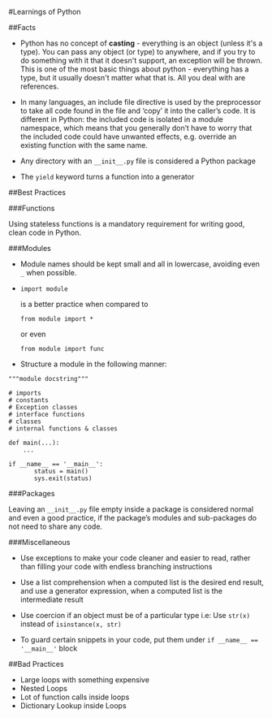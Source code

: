 #Learnings of Python

##Facts
* Python has no concept of **casting** - everything is an object (unless it's a type). You can pass any object (or type) to anywhere, and if you try to do something with it that it doesn't support, an exception will be thrown. This is one of the most basic things about python - everything has a type, but it usually doesn't matter what that is. All you deal with are references.

* In many languages, an include file directive is used by the preprocessor to take all code found in the file and ‘copy’ it into the caller’s code. It is different in Python: the included code is isolated in a module namespace, which means that you generally don’t have to worry that the included code could have unwanted effects, e.g. override an existing function with the same name.

* Any directory with an `__init__.py` file is considered a Python package

* The `yield` keyword turns a function into a generator


##Best Practices

###Functions

Using stateless functions is a mandatory requirement for writing good, clean code in Python.

###Modules

* Module names should be kept small and all in lowercase, avoiding even `_` when possible.

*	<pre><code>import module</code></pre> is a better practice when compared to <pre><code>from module import *</code></pre> or even <pre><code>from module import func</code></pre>

* Structure a module in the following manner:
```
"""module docstring"""

# imports
# constants
# Exception classes
# interface functions
# classes
# internal functions & classes

def main(...):
    ...

if __name__ == '__main__':
	   status = main()
	   sys.exit(status)
```

###Packages

Leaving an `__init__.py` file empty inside a package is considered normal and even a good practice, if the package’s modules and sub-packages do not need to share any code.

###Miscellaneous

* Use exceptions to make your code cleaner and easier to read, rather than filling your code with endless branching instructions

* Use a list comprehension when a computed list is the desired end result, and use a generator expression, when a computed list is the intermediate result

* Use coercion if an object must be of a particular type i.e:
Use `str(x)` instead of `isinstance(x, str)`

* To guard certain snippets in your code, put them under 
`if __name__ == '__main__'` block

##Bad Practices

* Large loops with something expensive
* Nested Loops
* Lot of function calls inside loops
* Dictionary Lookup inside Loops
